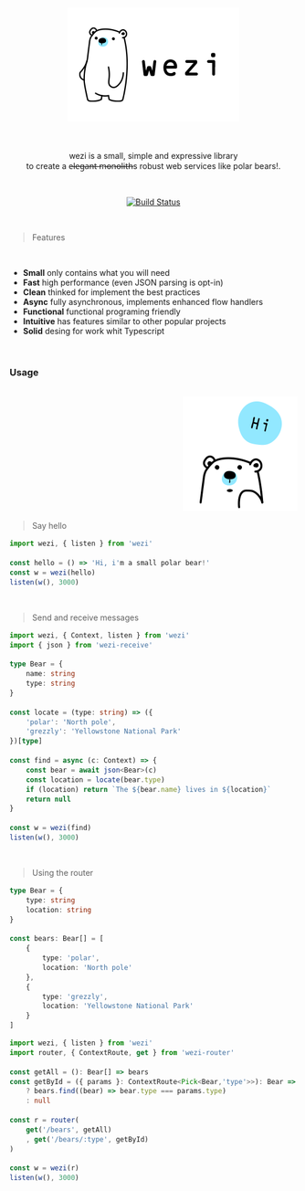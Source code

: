 <div align="center">
    <img src="https://github.com/11ume/wezi-assets/blob/main/logo.png?raw=true" width="300" height="auto"/>
</div>

<br>

<br>

<p align="center"> 
    wezi is a small, simple and expressive library
    <br>
    to create a e̶l̶e̶g̶a̶n̶t̶ ̶m̶o̶n̶o̶l̶i̶t̶h̶s  robust web services like polar bears!. 
<p>

<br>

<div align="center"> 
    
[![Build Status](https://img.shields.io/github/workflow/status/11ume/wezi/Build?style=flat&colorA=000000&colorB=000000)](https://github.com/11ume/wezi/actions?query=workflow%3ABuild)

</div>
    
<br>

> Features

<br>

* **Small** only contains what you will need
* **Fast** high performance (even JSON parsing is opt-in)  
* **Clean** thinked for implement the best practices
* **Async** fully asynchronous, implements enhanced flow handlers
* **Functional** functional programing friendly
* **Intuitive** has features similar to other popular projects
* **Solid** desing for work whit Typescript

<br>


### Usage

<br>

<div align="right">
    <img src="https://github.com/11ume/wezi-assets/blob/main/hi2.png?raw=true" width="200" height="auto"/>
</div>

> Say hello

```ts
import wezi, { listen } from 'wezi'

const hello = () => 'Hi, i'm a small polar bear!'
const w = wezi(hello)
listen(w(), 3000)
```

<br>


> Send and receive messages


```ts
import wezi, { Context, listen } from 'wezi'
import { json } from 'wezi-receive'

type Bear = {
    name: string
    type: string 
}

const locate = (type: string) => ({
    'polar': 'North pole',
    'grezzly': 'Yellowstone National Park'
})[type]

const find = async (c: Context) => {
    const bear = await json<Bear>(c)
    const location = locate(bear.type)
    if (location) return `The ${bear.name} lives in ${location}`
    return null
}

const w = wezi(find)
listen(w(), 3000)
```

<br>


> Using the router


```ts
type Bear = {
    type: string
    location: string
}

const bears: Bear[] = [
    {
        type: 'polar',
        location: 'North pole'
    },
    {
        type: 'grezzly', 
        location: 'Yellowstone National Park'
    }
]
```

```ts
import wezi, { listen } from 'wezi'
import router, { ContextRoute, get } from 'wezi-router'

const getAll = (): Bear[] => bears
const getById = ({ params }: ContextRoute<Pick<Bear,'type'>>): Bear => params.type 
    ? bears.find((bear) => bear.type === params.type) 
    : null 

const r = router(
    get('/bears', getAll)
    , get('/bears/:type', getById)
)

const w = wezi(r)
listen(w(), 3000)

```

